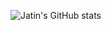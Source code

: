 ![Jatin's GitHub stats](https://github-readme-stats.vercel.app/api?username=Jatin-parmar&&show_icons=true&theme=radical)
